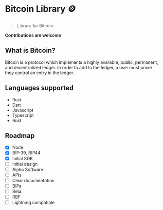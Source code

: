 # Bitcoin Library 🪙

>Library for Bitcoin

**Contributions are welcome**


## What is Bitcoin?

Bitcoin is a protocol which implements a highly available, public, permanent, and decentralized ledger. In order to add to the ledger, a user must prove they control an entry in the ledger. 

## Languages supported

- Rust
- Dart
- Javascript
- Typescript
- Rust


## Roadmap

- [x] Node
- [x] BIP-39, BIP44
- [x] Initial SDK
- [ ] Initial design
- [ ] Alpha Software
- [ ] APIs
- [ ] Clear documentation
- [ ] BIPs
- [ ] Beta
- [ ] RBF
- [ ] Lightning compatible

